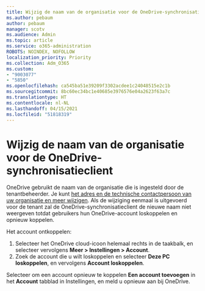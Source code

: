 ```yaml
---
title: Wijzig de naam van de organisatie voor de OneDrive-synchronisatieclient
ms.author: pebaum
author: pebaum
manager: scotv
ms.audience: Admin
ms.topic: article
ms.service: o365-administration
ROBOTS: NOINDEX, NOFOLLOW
localization_priority: Priority
ms.collection: Adm_O365
ms.custom:
- "9003077"
- "5850"
ms.openlocfilehash: ca545ba51e39209f3302acdee1c24048515e2c1b
ms.sourcegitcommit: 8bc60ec34bc1e40685e3976576e04a2623f63a7c
ms.translationtype: HT
ms.contentlocale: nl-NL
ms.lasthandoff: 04/15/2021
ms.locfileid: "51818319"
---
```

# <a name="change-the-organization-name-for-the-onedrive-sync-client"></a>Wijzig de naam van de organisatie voor de OneDrive-synchronisatieclient

OneDrive gebruikt de naam van de organisatie die is ingesteld door de tenantbeheerder.  Je kunt [het adres en de technische contactpersoon van uw organisatie en meer wijzigen](https://docs.microsoft.com/microsoft-365/admin/manage/change-address-contact-and-more). Als de wijziging eenmaal is uitgevoerd voor de tenant zal de OneDrive-synchronisatieclient de nieuwe naam niet weergeven totdat gebruikers hun OneDrive-account loskoppelen en opnieuw koppelen.

Het account ontkoppelen:

1. Selecteer het OneDrive cloud-icoon helemaal rechts in de taakbalk, en selecteer vervolgens **Meer > Instellingen > Account**.
2. Zoek de account die u wilt loskoppelen en selecteer **Deze PC loskoppelen**, en vervolgens **Account loskoppelen**.

Selecteer om een account opnieuw te koppelen **Een account toevoegen** in het **Account** tabblad in Instellingen, en meld u opnieuw aan bij OneDrive. 